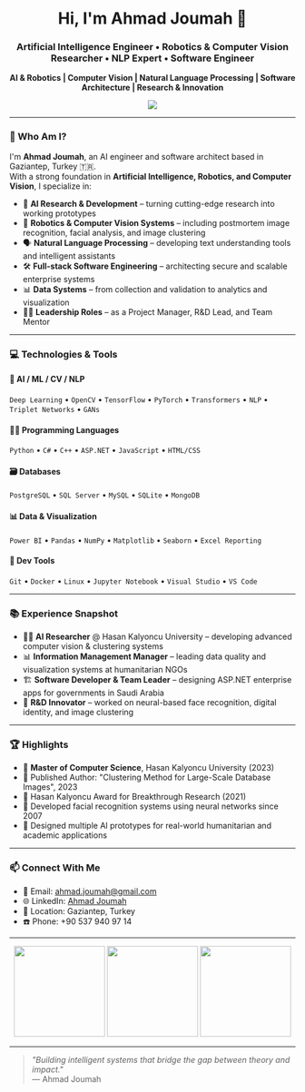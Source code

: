<h1 align="center">Hi, I'm Ahmad Joumah 👋</h1>

<h3 align="center">
  Artificial Intelligence Engineer • Robotics & Computer Vision Researcher • NLP Expert • Software Engineer
</h3>

<p align="center">
  <b>AI & Robotics | Computer Vision | Natural Language Processing | Software Architecture | Research & Innovation</b>
</p>

<p align="center">
  <img src="https://readme-typing-svg.herokuapp.com?font=Fira+Code&size=22&duration=3000&pause=500&color=08F7FE&vCenter=true&width=700&lines=AI+Engineer+%7C+Computer+Vision+%7C+NLP;R%26D+Manager+%7C+Team+Leader+%7C+Project+Manager;Python+%7C+C%23+%7C+C%2B%2B+%7C+ASP.NET+%7C+SQL;Turning+Research+into+Real-World+Intelligent+Systems" />
</p>

---

### 🧠 Who Am I?

I'm **Ahmad Joumah**, an AI engineer and software architect based in Gaziantep, Turkey 🇹🇷.  
With a strong foundation in **Artificial Intelligence, Robotics, and Computer Vision**, I specialize in:

- 🧠 **AI Research & Development** – turning cutting-edge research into working prototypes  
- 🤖 **Robotics & Computer Vision Systems** – including postmortem image recognition, facial analysis, and image clustering  
- 🗣️ **Natural Language Processing** – developing text understanding tools and intelligent assistants  
- 🛠 **Full-stack Software Engineering** – architecting secure and scalable enterprise systems  
- 📊 **Data Systems** – from collection and validation to analytics and visualization  
- 👨‍🏫 **Leadership Roles** – as a Project Manager, R&D Lead, and Team Mentor

---

### 💻 Technologies & Tools

#### 🧠 AI / ML / CV / NLP
`Deep Learning` • `OpenCV` • `TensorFlow` • `PyTorch` • `Transformers` • `NLP` • `Triplet Networks` • `GANs`

#### 👨‍💻 Programming Languages
`Python` • `C#` • `C++` • `ASP.NET` • `JavaScript` • `HTML/CSS`

#### 🗃️ Databases
`PostgreSQL` • `SQL Server` • `MySQL` • `SQLite` • `MongoDB`

#### 📊 Data & Visualization
`Power BI` • `Pandas` • `NumPy` • `Matplotlib` • `Seaborn` • `Excel Reporting`

#### 🔧 Dev Tools
`Git` • `Docker` • `Linux` • `Jupyter Notebook` • `Visual Studio` • `VS Code`

---

### 📚 Experience Snapshot

- 👨‍🔬 **AI Researcher** @ Hasan Kalyoncu University – developing advanced computer vision & clustering systems  
- 📊 **Information Management Manager** – leading data quality and visualization systems at humanitarian NGOs  
- 🏗️ **Software Developer & Team Leader** – designing ASP.NET enterprise apps for governments in Saudi Arabia  
- 🧪 **R&D Innovator** – worked on neural-based face recognition, digital identity, and image clustering

---

### 🏆 Highlights

- 🏅 **Master of Computer Science**, Hasan Kalyoncu University (2023)  
- 📄 Published Author: "Clustering Method for Large-Scale Database Images", 2023  
- 🥇 Hasan Kalyoncu Award for Breakthrough Research (2021)  
- 🧠 Developed facial recognition systems using neural networks since 2007  
- 🔬 Designed multiple AI prototypes for real-world humanitarian and academic applications  

---

### 📫 Connect With Me

- 📧 Email: [ahmad.joumah@gmail.com](mailto:ahmad.joumah@gmail.com)  
- 🌐 LinkedIn: [Ahmad Joumah](https://www.linkedin.com/in/ahmadjoumah)  
- 📍 Location: Gaziantep, Turkey  
- ☎️ Phone: +90 537 940 97 14  

---

<div align="center">
  <img src="https://github-readme-stats.vercel.app/api?username=ahmadjoumah&show_icons=true&theme=radical&count_private=true&hide_border=false" height="160px"/>
  <img src="https://github-readme-streak-stats.herokuapp.com?user=ahmadjoumah&theme=radical&hide_border=false" height="160px"/>
  <img src="https://github-readme-stats.vercel.app/api/top-langs/?username=ahmadjoumah&layout=compact&theme=radical&hide_border=false" height="160px"/>
</div>

---

> _"Building intelligent systems that bridge the gap between theory and impact."_  
> — Ahmad Joumah
